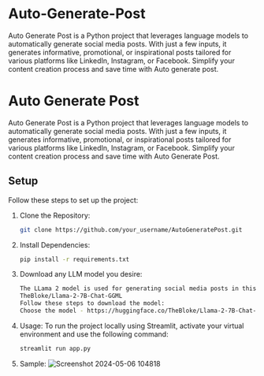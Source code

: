 # Auto-Generate-Post
Auto Generate Post is a Python project that leverages language models to automatically generate social media posts. With just a few inputs, it generates informative, promotional, or inspirational posts tailored for various platforms like LinkedIn, Instagram, or Facebook. Simplify your content creation process and save time with Auto generate post. 

# Auto Generate Post

Auto Generate Post is a Python project that leverages language models to automatically generate social media posts. With just a few inputs, it generates informative, promotional, or inspirational posts tailored for various platforms like LinkedIn, Instagram, or Facebook. Simplify your content creation process and save time with Auto Generate Post.

## Setup

Follow these steps to set up the project:

1. Clone the Repository:
   ```bash
   git clone https://github.com/your_username/AutoGeneratePost.git

2. Install Dependencies:
   ```bash
   pip install -r requirements.txt

3. Download any LLM model you desire:
   ```bash
   The LLama 2 model is used for generating social media posts in this project.
   TheBloke/Llama-2-7B-Chat-GGML
   Follow these steps to download the model:
   Choose the model - https://huggingface.co/TheBloke/Llama-2-7B-Chat-GGML/tree/main
   
3. Usage:
    To run the project locally using Streamlit, activate your virtual environment and use the      following command: 
     ```bash
   streamlit run app.py

4. Sample:
   ![Screenshot 2024-05-06 104818](https://github.com/s-akash-s/Auto-Generate-Post/assets/111418379/5dc6b8fd-76cc-4512-bdd5-85537a7ac0f0)

